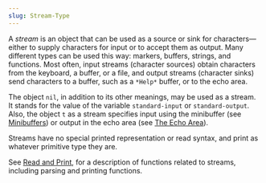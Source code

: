 ```yaml
---
slug: Stream-Type
---
```


A *stream* is an object that can be used as a source or sink for characters—either to supply characters for input or to accept them as output. Many different types can be used this way: markers, buffers, strings, and functions. Most often, input streams (character sources) obtain characters from the keyboard, a buffer, or a file, and output streams (character sinks) send characters to a buffer, such as a `*Help*` buffer, or to the echo area.

The object `nil`, in addition to its other meanings, may be used as a stream. It stands for the value of the variable `standard-input` or `standard-output`. Also, the object `t` as a stream specifies input using the minibuffer (see [Minibuffers](/docs/elisp/Minibuffers)) or output in the echo area (see [The Echo Area](/docs/elisp/The-Echo-Area)).

Streams have no special printed representation or read syntax, and print as whatever primitive type they are.

See [Read and Print](/docs/elisp/Read-and-Print), for a description of functions related to streams, including parsing and printing functions.
